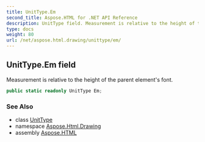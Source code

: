 ```yaml
---
title: UnitType.Em
second_title: Aspose.HTML for .NET API Reference
description: UnitType field. Measurement is relative to the height of the parent elements font
type: docs
weight: 80
url: /net/aspose.html.drawing/unittype/em/
---
```

## UnitType.Em field

Measurement is relative to the height of the parent element's font.

```csharp
public static readonly UnitType Em;
```

### See Also

* class [UnitType](../)
* namespace [Aspose.Html.Drawing](../../unittype/)
* assembly [Aspose.HTML](../../../)

